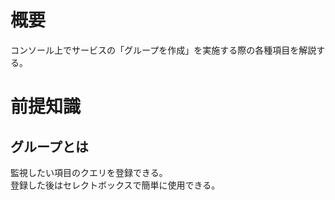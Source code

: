 # 概要
コンソール上でサービスの「グループを作成」を実施する際の各種項目を解説する。

# 前提知識
## グループとは
監視したい項目のクエリを登録できる。  
登録した後はセレクトボックスで簡単に使用できる。
